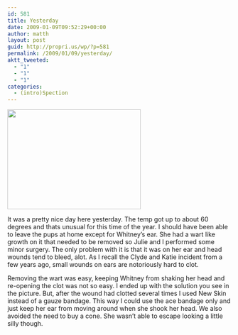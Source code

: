 ```yaml
---
id: 581
title: Yesterday
date: 2009-01-09T09:52:29+00:00
author: matth
layout: post
guid: http://propri.us/wp/?p=581
permalink: /2009/01/09/yesterday/
aktt_tweeted:
  - "1"
  - "1"
  - "1"
categories:
  - (intro)Spection
---
```

[<img src="http://localhost/wp-content/uploads/2009/01/l-640-480-b8e0d710-4042-4b20-800b-3b00f0c4f66f.jpeg" alt="" width="300" height="225" class="alignnone size-full wp-image-364" />](http://localhost/wp-content/uploads/2009/01/l-640-480-b8e0d710-4042-4b20-800b-3b00f0c4f66f.jpeg)

It was a pretty nice day here yesterday. The temp got up to about 60 degrees and thats unusual for this time of the year. I should have been able to leave the pups at home except for Whitney&#8217;s ear. She had a wart like growth on it that needed to be removed so Julie and I performed some minor surgery. The only problem with it is that it was on her ear and head wounds tend to bleed, alot. As I recall the Clyde and Katie incident from a few years ago, small wounds on ears are notoriously hard to clot. 

Removing the wart was easy, keeping Whitney from shaking her head and re-opening the clot was not so easy. I ended up with the solution you see in the picture. But, after the wound had clotted several times I used New Skin instead of a gauze bandage. This way I could use the ace bandage only and just keep her ear from moving around when she shook her head. We also avoided the need to buy a cone. She wasn&#8217;t able to escape looking a little silly though.